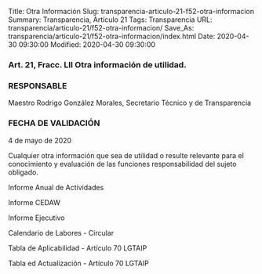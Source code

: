 Title: Otra Información
Slug: transparencia-articulo-21-f52-otra-informacion
Summary: Transparencia, Artículo 21
Tags: Transparencia
URL: transparencia/articulo-21/f52-otra-informacion/
Save_As: transparencia/articulo-21/f52-otra-informacion/index.html
Date: 2020-04-30 09:30:00
Modified: 2020-04-30 09:30:00


### Art. 21, Fracc. LII Otra información de utilidad.

### RESPONSABLE

Maestro Rodrigo González Morales, Secretario Técnico y de Transparencia

### FECHA DE VALIDACIÓN

4 de mayo de 2020

Cualquier otra información que sea de utilidad o resulte relevante para el conocimiento y evaluación de las funciones responsabilidad del sujeto obligado.

Informe Anual de Actividades

Informe CEDAW

Informe Ejecutivo

Calendario de Labores - Circular

Tabla de Aplicabilidad - Artículo 70 LGTAIP

Tabla ed Actualización - Artículo 70 LGTAIP


